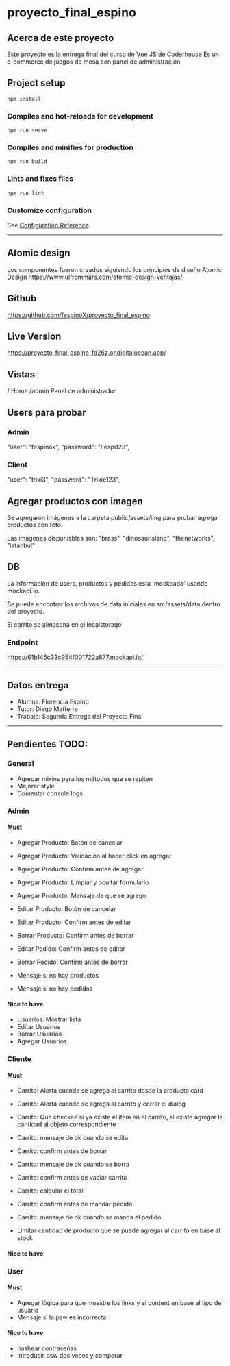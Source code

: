 # proyecto_final_espino

## Acerca de este proyecto
Este proyecto es la entrega final del curso de Vue JS de Coderhouse
Es un e-commerce de juegos de mesa con panel de administración

## Project setup
```
npm install
```

### Compiles and hot-reloads for development
```
npm run serve
```

### Compiles and minifies for production
```
npm run build
```

### Lints and fixes files
```
npm run lint
```

### Customize configuration
See [Configuration Reference](https://cli.vuejs.org/config/).

___

## Atomic design
Los componentes fueron creados siguiendo los principios de diseño Atomic Design
https://www.uifrommars.com/atomic-design-ventajas/


## Github
https://github.com/fespinoX/proyecto_final_espino


## Live Version

https://proyecto-final-espino-fd26z.ondigitalocean.app/


## Vistas

/ Home
/admin Panel de administrador


## Users para probar

### Admin

"user": "fespinox",
"password": "Fespi123",

### Client

"user": "trixi3",
"password": "Trixie123",


## Agregar productos con imagen
Se agregaron imágenes a la carpeta public/assets/img para probar agregar productos con foto.

Las imágenes disponisbles son: "brass", "dinosaurisland", "thenetworks", "istanbul"


## DB

La información de users, productos y pedidos está 'mockeada' usando mockapi.io.

Se puede encontrar los archivos de data iniciales en src/assets/data dentro del proyecto.

El carrito se almacena en el localstorage


### Endpoint

https://61b145c33c954f001722a877.mockapi.io/

___

## Datos entrega

* Alumna: Florencia Espino
* Tutor: Diego Mafferra
* Trabajo: Segunda Entrega del Proyecto Final

___

## Pendientes TODO:

### General

* Agregar mixins para los métodos que se repiten
* Mejorar style
* Comentar console logs


### Admin

#### Must

* Agregar Producto: Botón de cancelar
* Agregar Producto: Validación al hacer click en agregar
* Agregar Producto: Confirm antes de agregar
* Agregar Producto: Limpiar y ocultar formulario
* Agregar Producto: Mensaje de que se agrego
* Editar Producto: Botón de cancelar
* Editar Producto: Confirm antes de editar
* Borrar Producto: Confirm antes de borrar

* Editar Pedido: Confirm antes de editar
* Borrar Pedido: Confirm antes de borrar

* Mensaje si no hay productos
* Mensaje si no hay pedidos

#### Nice to have

* Usuarios: Mostrar lista
* Editar Usuarios
* Borrar Usuarios
* Agregar Usuarios


### Cliente

#### Must

* Carrito: Alerta cuando se agrega al carrito desde la producto card
* Carrito: Alerta cuando se agrega al carrito y cerrar el dialog
* Carrito: Que checkee si ya existe el item en el carrito, si existe agregar la cantidad al objeto correspondiente
* Carrito: mensaje de ok cuando se edita
* Carrito: confirm antes de borrar
* Carrito: mensaje de ok cuando se borra
* Carrito: confirm antes de vaciar carrito
* Carrito: calcular el total
* Carrito: confirm antes de mandar pedido
* Carrito: mensaje de ok cuando se manda el pedido

* Limitar cantidad de producto que se puede agregar al carrito en base al stock

#### Nice to have


### User

#### Must
* Agregar lógica para que muestre los links y el content en base al tipo de usuario
* Mensaje si la psw es incorrecta

#### Nice to have
* hashear contraseñas
* introducir psw dos veces y comparar
